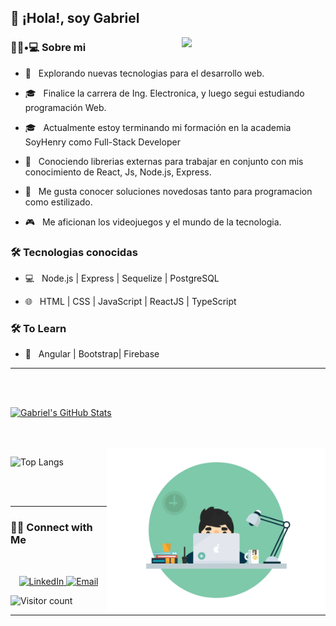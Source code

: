 ### 
<h2>👋 ¡Hola!, soy Gabriel</h2>

<img align='right' src="https://media.giphy.com/media/M9gbBd9nbDrOTu1Mqx/giphy.gif" width="230">

<h3> 👨🏻•💻 Sobre mi </h3>


- 🤔 &nbsp; Explorando nuevas tecnologias para el desarrollo web.

- 🎓 &nbsp; Finalice la carrera de Ing. Electronica, y luego segui estudiando programación Web.

- 🎓 &nbsp; Actualmente estoy terminando mi formación en la academia SoyHenry como Full-Stack Developer

- 🌱 &nbsp; Conociendo librerias externas para trabajar en conjunto con mis conocimiento de React, Js, Node.js, Express.

- 🧠 &nbsp; Me gusta conocer soluciones novedosas tanto para programacion como estilizado.

- 🎮 &nbsp; Me aficionan los videojuegos y el mundo de la tecnologia.


<h3>🛠 Tecnologias conocidas</h3>



- 💻 &nbsp; Node.js | Express | Sequelize | PostgreSQL

- 🌐 &nbsp; HTML | CSS | JavaScript | ReactJS | TypeScript


<h3>🛠 To Learn</h3>

- 🔧 &nbsp; Angular | Bootstrap| Firebase

<hr>



<br/><br/>

[![Gabriel's GitHub Stats](https://github-readme-stats.vercel.app/api?username=gabriel20x&show_icons=true&theme=vue-dark)](https://github.com/gabriel20x)

<br/>

<br/>

<img src="https://github.com/nirala69/nirala69/blob/master/70804f7e25b11f29db904f2fa7b4cd9d.gif" width="350" align='right'>

![Top Langs](https://github-readme-stats.vercel.app/api/top-langs/?username=gabriel20x&show_icons=true)

<br><br>



<hr>



<h3> 🤝🏻 Connect with Me </h3>

<br>



<p align="center">

<a href="https://www.linkedin.com/in/gabrielgarcia-full-stack-developer/">
  <img alt="LinkedIn" src="https://img.shields.io/badge/LinkedIn-Gabriel%20Garcia-blue?style=flat-square&logo=linkedin">
 </a>

<a href="mailto:gabrielgarciatorresm3@gmail.com">
  <img alt="Email" src="https://img.shields.io/badge/Email-gabrielgarciatorresm3@gmail.com-blue?style=flat-square&logo=gmail">
</a>

</p>

![Visitor count](https://visitor-badge.laobi.icu/badge?page_id=sgabriel20x.gabriel20x)

<hr>
